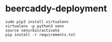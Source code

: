 # beercaddy-deployment

```
sudo pip3 install virtualenv
virtualenv -p python3 venv
source venv/bin/activate
pip install -r requirements.txt
```
